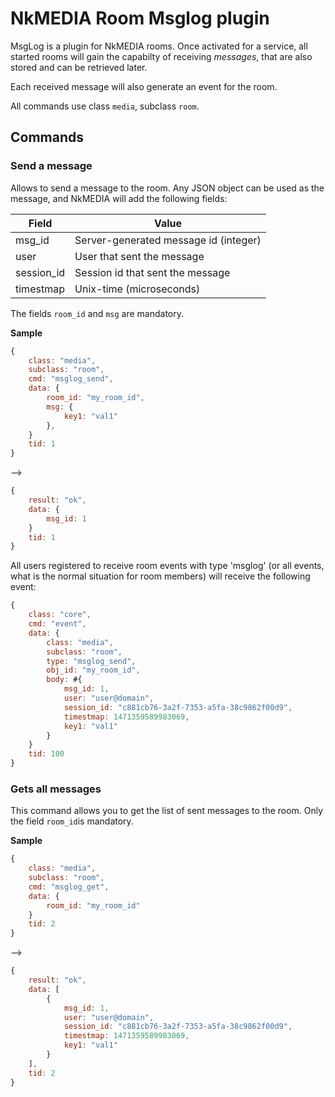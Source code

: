 # NkMEDIA Room Msglog plugin

MsgLog is a plugin for NkMEDIA rooms. Once activated for a service, all started rooms will gain the capabilty of receiving _messages_, that are also stored and can be retrieved later.

Each received message will also generate an event for the room.

All commands use class `media`, subclass `room`.

## Commands

### Send a message

Allows to send a message to the room. Any JSON object can be used as the message, and NkMEDIA will add the following fields:

Field|Value
---|---
msg_id|Server-generated message id (integer)
user|User that sent the message
session_id|Session id that sent the message
timestmap|Unix-time (microseconds)

The fields `room_id` and `msg` are mandatory.

**Sample**

```js
{
	class: "media",
	subclass: "room",
	cmd: "msglog_send",
	data: {
		room_id: "my_room_id",
		msg: {
			key1: "val1"
		},
	}
	tid: 1
}
```
-->
```js
{
	result: "ok",
	data: {
		msg_id: 1
	}
	tid: 1
}
```

All users registered to receive room events with type 'msglog' (or all events, what is the normal situation for room members) will receive the following event:

```js
{
	class: "core",
	cmd: "event",
	data: {
		class: "media",
		subclass: "room",
		type: "msglog_send",
		obj_id: "my_room_id",
		body: #{
			msg_id: 1,
			user: "user@domain",
			session_id: "c881cb76-3a2f-7353-a5fa-38c9862f00d9",
			timestmap: 1471359589983069,
			key1: "val1"
		}
	}
	tid: 100
}
```


### Gets all messages

This command allows you to get the list of sent messages to the room. Only the field `room_id`is mandatory. 


**Sample**

```js
{
	class: "media",
	subclass: "room",
	cmd: "msglog_get",
	data: {
		room_id: "my_room_id"
	}
	tid: 2
}
```
-->
```js
{
	result: "ok",
	data: [
		{
			msg_id: 1,
			user: "user@domain",
			session_id: "c881cb76-3a2f-7353-a5fa-38c9862f00d9",
			timestmap: 1471359589983069,
			key1: "val1"
		}
	],
	tid: 2
}
```
